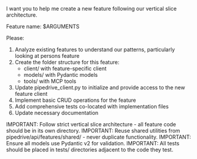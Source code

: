 I want you to help me create a new feature following our vertical slice architecture.

Feature name: $ARGUMENTS

Please:
1. Analyze existing features to understand our patterns, particularly looking at persons feature
2. Create the folder structure for this feature:
   - client/ with feature-specific client
   - models/ with Pydantic models
   - tools/ with MCP tools
3. Update pipedrive_client.py to initialize and provide access to the new feature client
4. Implement basic CRUD operations for the feature
5. Add comprehensive tests co-located with implementation files
6. Update necessary documentation

IMPORTANT: Follow strict vertical slice architecture - all feature code should be in its own directory.
IMPORTANT: Reuse shared utilities from pipedrive/api/features/shared/ - never duplicate functionality.
IMPORTANT: Ensure all models use Pydantic v2 for validation.
IMPORTANT: All tests should be placed in tests/ directories adjacent to the code they test.